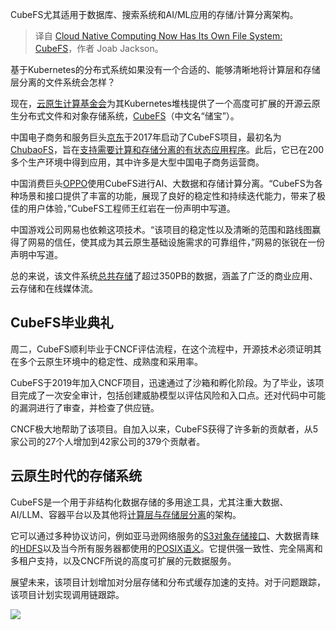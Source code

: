 
<!--
title: 云原生计算现在有了自己的文件系统：CubeFS
cover: https://cdn.thenewstack.io/media/2025/01/44ceb1c1-cubefs.jpg
-->

CubeFS尤其适用于数据库、搜索系统和AI/ML应用的存储/计算分离架构。

> 译自 [Cloud Native Computing Now Has Its Own File System: CubeFS](https://thenewstack.io/cloud-native-computing-now-has-its-own-file-system-cubefs/)，作者 Joab Jackson。


基于Kubernetes的分布式系统如果没有一个合适的、能够清晰地将计算层和存储层分离的文件系统会怎样？

现在，[云原生计算基金会](https://cncf.io/?utm_content=inline+mention)为其Kubernetes堆栈提供了一个高度可扩展的开源云原生分布式文件和对象存储系统，[CubeFS](https://cubefs.io/)（中文名“储宝”）。

中国电子商务和服务巨头[京东](https://corporate.jd.com/ourBusiness)于2017年启动了CubeFS项目，最初名为[ChubaoFS](https://thenewstack.io/chubaofs-the-cloud-native-computing-foundations-speedy-new-distributed-file-system/)，旨在[支持需要计算和存储分离的有状态应用程序](https://cubefs.io/blog/bestPractices/elasticsearch.html)。此后，它已在200多个生产环境中得到应用，其中许多是大型中国电子商务运营商。

中国消费巨头[OPPO](https://www.oppo.com/en/about/)使用CubeFS进行AI、大数据和存储计算分离。“CubeFS为各种场景和接口提供了丰富的功能，展现了良好的稳定性和持续迭代能力，带来了极佳的用户体验，”CubeFS工程师王红岩在一份声明中写道。

中国游戏公司网易也依赖这项技术。“该项目的稳定性以及清晰的范围和路线图赢得了网易的信任，使其成为其云原生基础设施需求的可靠组件，”网易的张锐在一份声明中写道。

总的来说，该文件系统[总共存储](https://github.com/kevin-wangzefeng/toc/blob/cubefs-graduation/proposals/graduation/cubefs-graduation-dd.md#adoption)了超过350PB的数据，涵盖了广泛的商业应用、云存储和在线媒体流。

## CubeFS毕业典礼

周二，CubeFS顺利毕业于CNCF评估流程，在这个流程中，开源技术必须证明其在多个云原生环境中的稳定性、成熟度和采用率。

CubeFS于2019年加入CNCF项目，迅速通过了沙箱和孵化阶段。为了毕业，该项目完成了一次安全审计，包括创建威胁模型以评估风险和入口点。还对代码中可能的漏洞进行了审查，并检查了供应链。

CNCF极大地帮助了该项目。自加入以来，CubeFS获得了许多新的贡献者，从5家公司的27个人增加到42家公司的379个贡献者。

## 云原生时代的存储系统

CubeFS是一个用于非结构化数据存储的多用途工具，尤其注重大数据、AI/LLM、容器平台以及其他将[计算层与存储层分离](https://thenewstack.io/setting-microservices-up-for-success-real-world-advice/)的架构。

它可以通过多种协议访问，例如亚马逊网络服务的[S3对象存储接口](https://thenewstack.io/why-you-might-bring-your-own-s3-bucket-byob-to-the-observability-party/)、大数据青睐的[HDFS](https://thenewstack.io/optimizing-compute-in-the-post-hadoop-era/)以及当今所有服务器都使用的[POSIX语义](https://thenewstack.io/google-cloud-offers-posix-compliant-file-storage-red-hat-gluster/)。它提供强一致性、完全隔离和多租户支持，以及CNCF所说的高度可扩展的元数据服务。

展望未来，该项目计划增加对分层存储和分布式缓存加速的支持。对于问题跟踪，该项目计划实现调用链跟踪。

![](https://cdn.thenewstack.io/media/2025/01/af5494f3-cfs-arch-ec.png)